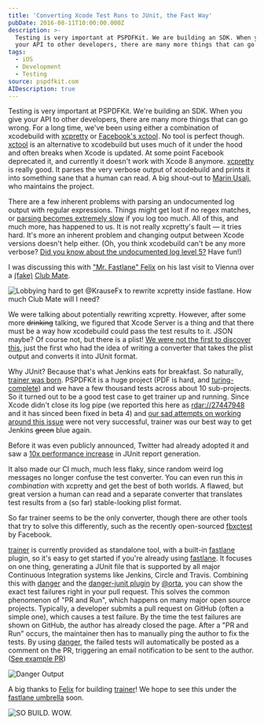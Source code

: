 ```yaml
---
title: 'Converting Xcode Test Runs to JUnit, the Fast Way'
pubDate: 2016-08-11T10:00:00.000Z
description: >-
  Testing is very important at PSPDFKit. We are building an SDK. When you give
  your API to other developers, there are many more things that can go wrong.
tags:
  - iOS
  - Development
  - Testing
source: pspdfkit.com
AIDescription: true
---
```




Testing is very important at PSPDFKit. We're building an SDK. When you give your API to other developers, there are many more things that can go wrong. For a long time, we've been using either a combination of xcodebuild with [xcpretty](https://github.com/supermarin/xcpretty) or [Facebook's xctool](https://github.com/facebook/xctool). No tool is perfect though. [xctool](https://github.com/facebook/xctool) is an alternative to xcodebuild but uses much of it under the hood and often breaks when Xcode is updated. At some point Facebook deprecated it, and currently it doesn't work with Xcode 8 anymore. [xcpretty](https://github.com/supermarin/xcpretty) is really good. It parses the very verbose output of xcodebuild and prints it into something sane that a human can read. A big shout-out to [Marin Usalj](https://twitter.com/_supermarin), who maintains the project.

There are a few inherent problems with parsing an undocumented log output with regular expressions. Things might get lost if no regex matches, or [parsing becomes extremely slow](https://github.com/supermarin/xcpretty/issues/155) if you log too much. All of this, and much more, has happened to us. It is not really xcpretty's fault — it tries hard. It's more an inherent problem and changing output between Xcode versions doesn't help either. (Oh, you think xcodebuild can't be any more verbose? [Did you know about the undocumented log level 5?](https://twitter.com/SmileyKeith/status/759679956876132352) Have fun!)

I was discussing this with ["Mr. Fastlane" Felix](https://twitter.com/KrauseFx) on his last visit to Vienna over a [(fake)](https://twitter.com/neonacho/status/753835632015740928) [Club Mate](https://twitter.com/steipete/status/753662170848690176).

![Lobbying hard to get @KrauseFx to rewrite xcpretty inside fastlane. How much Club Mate will I need?](/assets/img/2016/converting-xcode-test-results-the-fast-way/clubmate.jpg)

We were talking about potentially rewriting xcpretty. However, after some more <s>drinking</s> talking, we figured that Xcode Server is a thing and that there must be a way how xcodebuild could pass the test results to it. JSON maybe? Of course not, but there is a plist! [We were not the first to discover this](http://michele.io/test-logs-in-xcode), just the first who had the idea of writing a converter that takes the plist output and converts it into JUnit format.

Why JUnit? Because that's what Jenkins eats for breakfast. So naturally, [trainer was born](https://github.com/KrauseFx/trainer). PSPDFKit is a huge project (PDF is hard, and [turing-complete](https://stackoverflow.com/questions/9219807/using-javascript-inside-a-pdf)) and we have a few thousand tests across about 10 sub-projects. So it turned out to be a good test case to get trainer up and running. Since Xcode didn't close its log pipe (we reported this here as [rdar://27447948](https://openradar.appspot.com/27447948) and it has sinced been fixed in beta 4) and [our sad attempts on working around this issue](https://github.com/PSPDFKit-labs/xcpretty/commit/2bf07d3da865fda0ef20024b856c771179d35e58) were not very successful, trainer was our best way to get Jenkins <s>green</s> blue again.

Before it was even publicly announced, Twitter had already adopted it and saw a [10x performance increase](https://github.com/KrauseFx/trainer/blob/f2afb8b3e0d870d6fb3f88b4ce46b87438522f62/README.md) in JUnit report generation.

It also made our CI much, much less flaky, since random weird log messages no longer confuse the test converter. You can even run this *in combination* with xcpretty and get the best of both worlds. A flawed, but great version a human can read and a separate converter that translates test results from a (so far) stable-looking plist format.

So far trainer seems to be the only converter, though there are other tools that try to solve this differently, such as the recently open-sourced [fbxctest](https://github.com/facebook/FBSimulatorControl/commit/51856763f73889f676cf2224348400824e6ae9cf) by Facebook.

[trainer](https://github.com/KrauseFx/trainer) is currently provided as standalone tool, with a built-in [fastlane](https://fastlane.tools) plugin, so it's easy to get started if you're already using [fastlane](https://fastlane.tools). It focuses on one thing, generating a JUnit file that is supported by all major Continuous Integration systems like Jenkins, Circle and Travis. Combining this with [danger](http://danger.systems) and the [danger-junit plugin](https://github.com/orta/danger-junit) by [@orta](https://twitter.com/orta), you can show the exact test failures right in your pull request. This solves the common phenomenon of "PR and Run", which happens on many major open source projects. Typically, a developer submits a pull request on GitHub (often a simple one), which causes a test failure. By the time the test failures are shown on GitHub, the author has already closed the page. After a "PR and Run" occurs, the maintainer then has to manually ping the author to fix the tests. By using [danger](http://danger.systems), the failed tests will automatically be posted as a comment on the PR, triggering an email notification to be sent to the author. ([See example PR](https://github.com/Themoji/ios/pull/26))

![Danger Output](/assets/img/2016/converting-xcode-test-results-the-fast-way/danger-output.png)

A big thanks to [Felix](https://krausefx.com/blog/trainer-the-simplest-way-to-generate-a-junit-report-of-your-ios-tests) for building [trainer](https://github.com/KrauseFx/trainer)! We hope to see this under the [fastlane umbrella](https://fastlane.tools/) soon.

![SO BUILD. WOW.](/assets/img/2016/converting-xcode-test-results-the-fast-way/build-success-meme.jpg)
